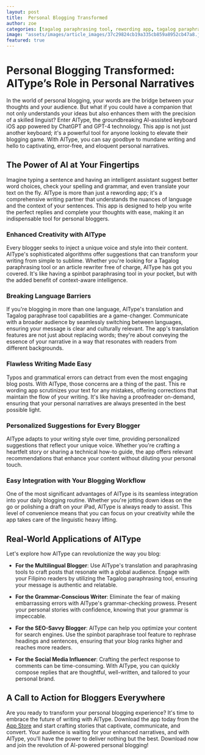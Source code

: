 ```yaml
---
layout: post
title:  Personal Blogging Transformed
author: zoe
categories: [tagalog paraphrasing tool, rewording app, tagalog paraphrase tool, spinbot paraphrasing tool, re wording app, article rewriter free, spinbot paraphrase tool]
image: "assets/images/article_images/37c29824cb19a335cb859a8952cb47a8.jpg"
featured: true
---
```


# Personal Blogging Transformed: AIType’s Role in Personal Narratives

In the world of personal blogging, your words are the bridge between your thoughts and your audience. But what if you could have a companion that not only understands your ideas but also enhances them with the precision of a skilled linguist? Enter AIType, the groundbreaking AI-assisted keyboard iOS app powered by ChatGPT and GPT-4 technology. This app is not just another keyboard; it's a powerful tool for anyone looking to elevate their blogging game. With AIType, you can say goodbye to mundane writing and hello to captivating, error-free, and eloquent personal narratives.

## The Power of AI at Your Fingertips

Imagine typing a sentence and having an intelligent assistant suggest better word choices, check your spelling and grammar, and even translate your text on the fly. AIType is more than just a rewording app; it's a comprehensive writing partner that understands the nuances of language and the context of your sentences. This app is designed to help you write the perfect replies and complete your thoughts with ease, making it an indispensable tool for personal bloggers.

### Enhanced Creativity with AIType

Every blogger seeks to inject a unique voice and style into their content. AIType's sophisticated algorithms offer suggestions that can transform your writing from simple to sublime. Whether you're looking for a Tagalog paraphrasing tool or an article rewriter free of charge, AIType has got you covered. It's like having a spinbot paraphrasing tool in your pocket, but with the added benefit of context-aware intelligence.

### Breaking Language Barriers

If you're blogging in more than one language, AIType's translation and Tagalog paraphrase tool capabilities are a game-changer. Communicate with a broader audience by seamlessly switching between languages, ensuring your message is clear and culturally relevant. The app's translation features are not just about replacing words; they're about conveying the essence of your narrative in a way that resonates with readers from different backgrounds.

### Flawless Writing Made Easy

Typos and grammatical errors can detract from even the most engaging blog posts. With AIType, those concerns are a thing of the past. This re wording app scrutinizes your text for any mistakes, offering corrections that maintain the flow of your writing. It's like having a proofreader on-demand, ensuring that your personal narratives are always presented in the best possible light.

### Personalized Suggestions for Every Blogger

AIType adapts to your writing style over time, providing personalized suggestions that reflect your unique voice. Whether you're crafting a heartfelt story or sharing a technical how-to guide, the app offers relevant recommendations that enhance your content without diluting your personal touch.

### Easy Integration with Your Blogging Workflow

One of the most significant advantages of AIType is its seamless integration into your daily blogging routine. Whether you're jotting down ideas on the go or polishing a draft on your iPad, AIType is always ready to assist. This level of convenience means that you can focus on your creativity while the app takes care of the linguistic heavy lifting.

## Real-World Applications of AIType

Let's explore how AIType can revolutionize the way you blog:

- **For the Multilingual Blogger**: Use AIType's translation and paraphrasing tools to craft posts that resonate with a global audience. Engage with your Filipino readers by utilizing the Tagalog paraphrasing tool, ensuring your message is authentic and relatable.

- **For the Grammar-Conscious Writer**: Eliminate the fear of making embarrassing errors with AIType's grammar-checking prowess. Present your personal stories with confidence, knowing that your grammar is impeccable.

- **For the SEO-Savvy Blogger**: AIType can help you optimize your content for search engines. Use the spinbot paraphrase tool feature to rephrase headings and sentences, ensuring that your blog ranks higher and reaches more readers.

- **For the Social Media Influencer**: Crafting the perfect response to comments can be time-consuming. With AIType, you can quickly compose replies that are thoughtful, well-written, and tailored to your personal brand.

## A Call to Action for Bloggers Everywhere

Are you ready to transform your personal blogging experience? It's time to embrace the future of writing with AIType. Download the app today from the [App Store](https://apps.apple.com/us/app/aitype-grammar-check-keyboard/id6469163944) and start crafting stories that captivate, communicate, and convert. Your audience is waiting for your enhanced narratives, and with AIType, you'll have the power to deliver nothing but the best. Download now and join the revolution of AI-powered personal blogging!